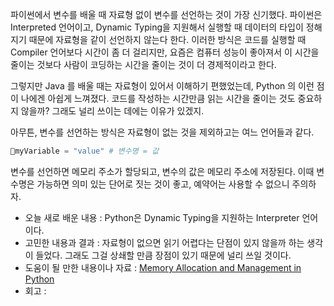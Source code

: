 파이썬에서 변수를 배울 때 자료형 없이 변수를 선언하는 것이 가장 신기했다. 파이썬은 Interpreted 언어이고, Dynamic Typing을 지원해서 실행할 때 데이터의 타입이 정해지기 때문에 자료형을 같이 선언하지 않는다 한다. 이러한 방식은 코드를 실행할 때 Compiler 언어보다 시간이 좀 더 걸리지만, 요즘은 컴퓨터 성능이 좋아져서 이 시간을 줄이는 것보다 사람이 코딩하는 시간을 줄이는 것이 더 경제적이라고 한다.

그렇지만 Java 를 배울 때는 자료형이 있어서 이해하기 편했었는데, Python 의 이런 점이 나에겐 아쉽게 느껴졌다. 코드를 작성하는 시간만큼 읽는 시간을 줄이는 것도 중요하지 않을까? 그래도 널리 쓰이는 데에는 이유가 있겠지.

아무튼,
변수를 선언하는 방식은 자료형이 없는 것을 제외하고는 여느 언어들과 같다.
```python
myVariable = "value" # 변수명 = 값
```

변수를 선언하면 메모리 주소가 할당되고, 변수의 값은 메모리 주소에 저장된다. 이때 변수명은 가능하면 의미 있는 단어로 짓는 것이 좋고, 예약어는 사용할 수 없으니 주의하자.

- 오늘 새로 배운 내용 : Python은 Dynamic Typing을 지원하는 Interpreter 언어이다.
- 고민한 내용과 결과 : 자료형이 없으면 읽기 어렵다는 단점이 있지 않을까 하는 생각이 들었다. 그래도 그걸 상쇄할 만큼 장점이 있기 때문에 널리 쓰일 것이다.
- 도움이 될 만한 내용이나 자료 : [Memory Allocation and Management in Python](https://www.youtube.com/watch?v=arxWaw-E8QQ)
- 회고 : 
